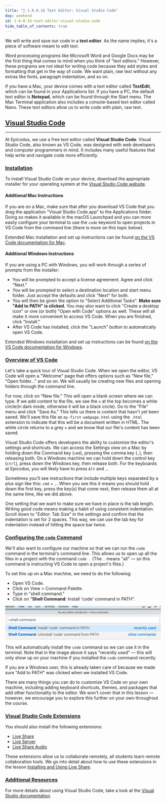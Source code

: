 ```yaml
---
title: "📓 1.0.0.16 Text Editor: Visual Studio Code"
day: weekend
id: 1-0-0-16-text-editor-visual-studio-code
hide_table_of_contents: true
---
```


We will write and save our code in a **text editor**. As the name implies, it's a piece of software meant to edit text.

Word processing programs like Microsoft Word and Google Docs may be the first thing that comes to mind when you think of "text editors." However, these programs are not ideal for writing code because they add styles and formatting that get in the way of code. We want plain, raw text without any extras like fonts, paragraph indentation, and so on.

If you have a Mac, your device comes with a text editor called **TextEdit**, which can be found in your Applications list. If you have a PC, the default text editor is **Notepad**, which can be found through the Start menu. The Mac Terminal application also includes a console-based text editor called Nano. These text editors allow us to write code with plain, raw text.

## [Visual Studio Code](#visual-studio-code)

---

At Epicodus, we use a free text editor called **Visual Studio Code**. Visual Studio Code, also known as VS Code, was designed with web developers and computer programmers in mind. It includes many useful features that help write and navigate code more efficiently.

### [Installation](#installation)

To install Visual Studio Code on your device, download the appropriate installer for your operating system at the [Visual Studio Code website](https://code.visualstudio.com/).

#### Additional Mac Instructions

If you are on a Mac, make sure that after you download VS Code that you drag the application "Visual Studio Code.app" to the Applications folder. Doing so makes it available in the macOS Launchpad and you can more easily configure your terminal to use the `code` keyword to open projects in VS Code from the command line (there is more on this topic below). 

Extended Mac installation and set up instructions can be found [on the VS Code documentation for Mac](https://code.visualstudio.com/docs/setup/mac).

#### Additional Windows Instructions

If you are using a PC with Windows, you will work through a series of prompts from the installer:

* You will be prompted to accept a license agreement. Agree and click "Next." 
* You will be prompted to select a destination location and start menu folder. Just accept the defaults and click "Next" for both. 
* You will then be given the option to "Select Additional Tasks". **Make sure "Add to PATH" is clicked.** You may also want to click "Create a desktop icon" or one (or both) "Open with Code" options as well. These will all make it more convenient to access VS Code. When you are finished, click "Install." 
* After VS Code has installed, click the "Launch" button to automatically open VS Code.

Extended Windows installation and set up instructions can be found [on the VS Code documentation for Windows](https://code.visualstudio.com/docs/setup/windows).

### [Overview of VS Code](#overview-of-vs-code)

Let's take a quick tour of Visual Studio Code.  When we open the editor, VS Code will open a "Welcome" page that offers options such as "New file," "Open folder..." and so on. We will usually be creating new files and opening folders through the command line.

For now, click on "New file." This will open a blank screen where we can type. If we add content to the file, we see the `x` at the top becomes a white circle(in dark mode, otherwise it will be a black circle). Go to the "File" menu and click "Save As." This tells us there is content that hasn't yet been saved.  We'll save this file as `my-first-webpage.html` using the `.html` extension to indicate that this will be a document written in HTML. The white circle returns to a grey `x` and we know that our file's content has been saved.

Visual Studio Code offers developers the ability to customize the editor's settings and shortcuts.  We can access the Settings view on a Mac by holding down the Command key (`cmd`), pressing the comma key (`,`), then releasing both. On a Windows machine we can hold down the control key (`ctrl`), press down the Windows key, then release both. For the keyboards at Epicodus, you will likely have to press `Alt` and `,`.

Sometimes you'll see instructions that include multiple keys separated by a plus sign like this: `cmd` + `,`. When you see this it means you should hold down the first key, press the key(s) that come next, then release them all at the same time, like we did above.

One setting that we want to make sure we have in place is the tab length. Writing good code means making a habit of using consistent indentation. Scroll down to "Editor: Tab Size" in the settings and confirm that the indentation is set for 2 spaces. This way, we can use the tab key for indentation instead of hitting the space bar twice.

### [Configuring the `code` Command](#configuring-the-code-command)

We'll also want to configure our machine so that we can run the `code` command in the terminal's command line. This allows us to open up all the files in a project with the command `code .` (The `.` means "all" — so this command is instructing VS Code to open a project's files.)

To set this up on a Mac machine, we need to do the following:

* Open VS Code.
* Click on View > Command Palette.
* Type in "shell command."
* Click on "**Shell Command**: Install 'code' command in PATH".

![The following image shows the command that needs ](/images/INTRO/prework/vs-code-shell-command.png)

This will automatically install the `code` command so we can use it in the terminal. Note that in the image above it says "recently used" — this will only show up on your machine if you installed the `code` command recently.

If you are a Windows user, this is already taken care of because we made sure "Add to PATH" was clicked when we installed VS Code.

There are many things you can do to customize VS Code on your own machine, including adding keyboard shortcuts, themes, and packages that add other functionality to the editor. We won't cover that in this lesson — however, we encourage you to explore this further on your own throughout the course.

### [Visual Studio Code Extensions](#visual-studio-code-extensions)

You should also install the following extensions:

*  [Live Share](https://marketplace.visualstudio.com/items?itemName=MS-vsliveshare.vsliveshare)
*  [Live Server](https://marketplace.visualstudio.com/items?itemName=ritwickdey.LiveServer)
*  [Live Share Audio](https://marketplace.visualstudio.com/items?itemName=MS-vsliveshare.vsliveshare-audio)

These extensions allow us to collaborate remotely, all students learn remote collaboration tools. We go into detail about how to use these extensions in the lesson [Installing and Using Live Share](/pre-work/getting-started-with-working-remotely/1-0-0-28-installing-and-using-vs-code-live-share).

### [Additional Resources](#additional-resources)

For more details about using Visual Studio Code, take a look at the  [Visual Studio documentation](https://code.visualstudio.com/docs).
